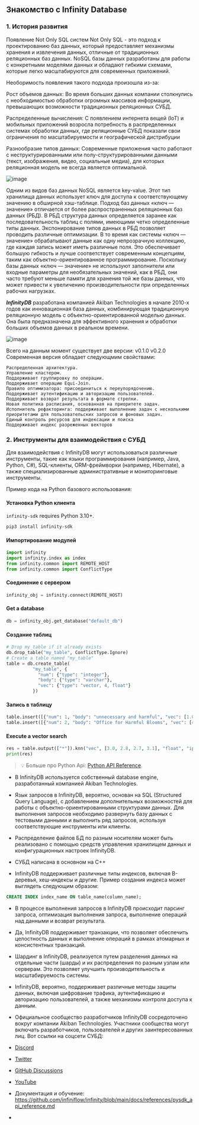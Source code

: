 ## Знакомство с Infinity Database
### 1. История развития
Появление Not Only SQL систем
Not Only SQL - это подход к проектированию баз данных, который предоставляет механизмы хранения и извлечения данных, отличные от традиционных реляционных баз данных. NoSQL базы данных разработаны для работы с конкретными моделями данных и обладают гибкими схемами, которые легко масштабируются для современных приложений.

Необоримость появления такого подхода произошла из-за:

Рост объемов данных: Во время больших данных компании столкнулись с необходимостью обработки огромных массивов информации, превышающих возможности традиционных реляционных СУБД.

Распределенные вычисления: С появлением интернета вещей (IoT) и мобильных приложений возросла потребность в распределенных системах обработки данных, где реляционные СУБД показали свои ограничения по масштабируемости и географической дистрибуции

Разнообразие типов данных: Современные приложения часто работают с неструктурированными или полу-структурированными данными (текст, изображения, видео, социальные медиа), для которых реляционная модель не всегда является оптимальной.

![image](https://github.com/Aidaricus/MiptSDB/assets/108796735/61d0f153-baa5-4dcf-8923-43563bf590f5)


Одним из видов баз данных NoSQL является key-value. Этот тип хранилища данных использует ключ для доступа к соответствующему значению в обширной хэш-таблице. Подход баз данных «ключ — значение» отличается от более распространенных реляционных баз данных (РБД). В РБД структура данных определяется заранее как последовательность таблиц с полями, имеющими четко определенные типы данных. Экспонирование типов данных в РБД позволяет проводить различные оптимизации. В то время как системы «ключ — значение» обрабатывают данные как одну непрозрачную коллекцию, где каждая запись может иметь различные поля. Это обеспечивает большую гибкость и лучше соответствует современным концепциям, таким как объектно-ориентированное программирование. Поскольку базы данных «ключ — значение» не используют заполнители или входные параметры для необязательных значений, как в РБД, они часто требуют меньше памяти для хранения той же базы данных, что может привести к увеличению производительности при определенных рабочих нагрузках.


 ***InfinityDB*** разработана компанией Akiban Technologies в начале 2010-х годов как инновационная база данных, комбинирующая традиционную реляционную модель с объектно-ориентированной моделью данных. Она была предназначена для эффективного хранения и обработки больших объемов данных в реальном времени.

![image](https://github.com/Aidaricus/MiptSDB/assets/108796735/db267e4a-ef6c-4c50-952b-a191e7498a7f)

Всего на данным момент существует две версии: v0.1.0 v0.2.0
Современная версия обладает следующмим свойствами:
    
    Распределенная архитектура.
    Управление кластером.
    Поддерживает группировку по операции.
    Поддерживает операцию Equi-Join.
    Правило оптимизатора: присоединиться к переупорядочению.
    Поддерживает аутентификацию и авторизацию пользователей.
    Поддерживает возврат результата в формате стрелки.
    Новая политика расписания, основанная на приоритете задач.
    Исполнитель рефакторинга: поддерживает выполнение задач с несколькими приоритетами для пользовательских запросов и фоновых задач.
    Единый контроль ресурсов для индексации и поиска
    Поддерживает индекс разреженных векторов


### 2. Инструменты для взаимодействия с СУБД
Для взаимодействия с InfinityDB могут использоваться различные инструменты, такие как языки программирования (например, Java, Python, C#), SQL-клиенты, ORM-фреймворки (например, Hibernate), а также специализированные административные и мониторинговые инструменты.

Пример кода на Python базового использования: 
#### Установка Python клиента

`infinity-sdk` requires Python 3.10+.

```bash
pip3 install infinity-sdk
```

#### Импортирование модулей

```python
import infinity
import infinity.index as index
from infinity.common import REMOTE_HOST
from infinity.common import ConflictType
```



#### Соединение с сервером

```python
infinity_obj = infinity.connect(REMOTE_HOST)
```


#### Get a database

```python
db = infinity_obj.get_database("default_db")
```


####  Создание таблиц

```python
# Drop my_table if it already exists
db.drop_table("my_table", ConflictType.Ignore)
# Create a table named "my_table"
table = db.create_table(
          "my_table", {
            "num": {"type": "integer"}, 
            "body": {"type": "varchar"},
            "vec": {"type": "vector, 4, float"}
          })
```


#### Запись в таблицу

```python
table.insert([{"num": 1, "body": "unnecessary and harmful", "vec": [1.0, 1.2, 0.8, 0.9]}])
table.insert([{"num": 2, "body": "Office for Harmful Blooms", "vec": [4.0, 4.2, 4.3, 4.5]}])
```


#### Execute a vector search

```python
res = table.output(["*"]).knn("vec", [3.0, 2.8, 2.7, 3.1], "float", "ip", 2).to_pl()
print(res)
```

> 💡 Больше про Python Api: [Python API Reference](docs/references/pysdk_api_reference.md).


-  В InfinityDB используется собственный database engine, разработанный компанией Akiban Technologies.
-  Язык запросов в InfinityDB, вероятно, основан на SQL (Structured Query Language), с добавлением дополнительных возможностей для работы с объектно-ориентированными структурами данных. Для выполнения запросов необходимо развернуть базу данных с тестовыми данными и выполнить ряд запросов, используя соответствующие инструменты или клиенты.
-  Распределение файлов БД по разным носителям может быть реализовано с помощью средств управления хранилищем данных и конфигурационных настроек InfinityDB.
-  СУБД написана в основном на С++

-  InfinityDB поддерживает различные типы индексов, включая B-деревья, хеш-индексы и другие. Пример создания индекса может выглядеть следующим образом:
```sql
CREATE INDEX index_name ON table_name(column_name);
```
- В процессе выполнения запросов в InfinityDB происходит парсинг запроса, оптимизация выполнения запроса, выполнение операций над данными и возврат результата.

-  Да, InfinityDB поддерживает транзакции, что позволяет обеспечить целостность данных и выполнение операций в рамках атомарных и консистентных транзакций.

-  Шардинг в InfinityDB, реализуется путем разделения данных на отдельные части (шарды) и их распределения по разным узлам или серверам. Это позволяет улучшить производительность и масштабируемость системы.

-  InfinityDB, вероятно, поддерживает различные методы защиты данных, включая шифрование трафика, аутентификацию и авторизацию пользователей, а также механизмы контроля доступа к данным.

-  Официальное сообщество разработчиков InfinityDB сосредоточено вокруг компании Akiban Technologies. Участники сообщества могут включать разработчиков, пользователей и других заинтересованных лиц. Вот ссылки на соцсети СУБД:

- [Discord](https://discord.gg/jEfRUwEYEV)
- [Twitter](https://twitter.com/infiniflowai)
- [GitHub Discussions](https://github.com/infiniflow/infinity/discussions)
- [YouTube](https://www.youtube.com/@InfiniFlow-AI)

- Документация и обучение: https://github.com/infiniflow/infinity/blob/main/docs/references/pysdk_api_reference.md

- 
